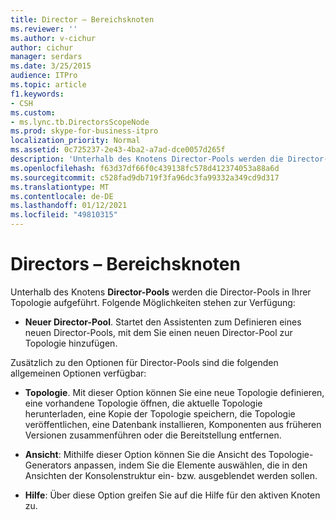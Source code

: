 ```yaml
---
title: Director – Bereichsknoten
ms.reviewer: ''
ms.author: v-cichur
author: cichur
manager: serdars
ms.date: 3/25/2015
audience: ITPro
ms.topic: article
f1.keywords:
- CSH
ms.custom:
- ms.lync.tb.DirectorsScopeNode
ms.prod: skype-for-business-itpro
localization_priority: Normal
ms.assetid: 0c725237-2e43-4ba2-a7ad-dce0057d265f
description: 'Unterhalb des Knotens Director-Pools werden die Director-Pools in Ihrer Topologie aufgeführt. Folgende Möglichkeiten stehen zur Verfügung:'
ms.openlocfilehash: f63d37df66f0c439138fc578d412374053a88a6d
ms.sourcegitcommit: c528fad9db719f3fa96dc3fa99332a349cd9d317
ms.translationtype: MT
ms.contentlocale: de-DE
ms.lasthandoff: 01/12/2021
ms.locfileid: "49810315"
---
```

# <a name="directors-scope-node"></a>Directors – Bereichsknoten
 
Unterhalb des Knotens **Director-Pools** werden die Director-Pools in Ihrer Topologie aufgeführt. Folgende Möglichkeiten stehen zur Verfügung:
  
- **Neuer Director-Pool**. Startet den Assistenten zum Definieren eines neuen Director-Pools, mit dem Sie einen neuen Director-Pool zur Topologie hinzufügen.
    
Zusätzlich zu den Optionen für Director-Pools sind die folgenden allgemeinen Optionen verfügbar:
  
- **Topologie**. Mit dieser Option können Sie eine neue Topologie definieren, eine vorhandene Topologie öffnen, die aktuelle Topologie herunterladen, eine Kopie der Topologie speichern, die Topologie veröffentlichen, eine Datenbank installieren, Komponenten aus früheren Versionen zusammenführen oder die Bereitstellung entfernen.
    
- **Ansicht**: Mithilfe dieser Option können Sie die Ansicht des Topologie-Generators anpassen, indem Sie die Elemente auswählen, die in den Ansichten der Konsolenstruktur ein- bzw. ausgeblendet werden sollen.
    
- **Hilfe**: Über diese Option greifen Sie auf die Hilfe für den aktiven Knoten zu.
    

